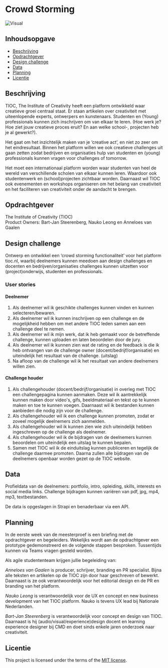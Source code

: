 # Crowd Storming

![Visual]()

## Inhoudsopgave
  * [Beschrijving](#beschrijving)
  * [Opdrachtgever](#opdrachtgever)
  * [Design challenge](#design-challege)
  * [Data](#data)
  * [Planning](#planning)
  * [Licentie](#licentie)

## Beschrijving
TIOC, The Institute of Creativity heeft een platform ontwikkeld waar creatieve groei centraal staat. Er staan artikelen over creativiteit met uiteenlopende experts, ontwerpers en kunstenaars. Studenten en (Young) professionals kunnen zich inschrijven om van elkaar te leren. (Hoe werk je? Hoe ziet jouw creatieve proces eruit? En aan welke school-, projecten heb je al gewerkt?).

Het gaat om het inzichtelijk maken van je ‘creative act’, en niet zo zeer om het eindresultaat. Binnen het platform willen we ook creatieve challenges uit gaan zetten zodat bedrijven en organisaties hulp van studenten en (young) professionals kunnen vragen voor challenges of tomorrow. 

Het moet een internationaal platform worden waar studenten van heel de wereld van verschillende scholen van elkaar kunnen leren. Waardoor ook studentenwerk en (school)projecten zichtbaar worden. Daarnaast wil TIOC ook evenementen en workshops organiseren om het belang van creativiteit en het faciliteren van creativiteit onder de aandacht te brengen.

## Opdrachtgever  

The Institute of Creativity (TIOC)  
Product Owners: Bart-Jan Steerenberg, Nauko Leong en Anneloes van Gaalen

## Design challenge
Ontwerp en ontwikkel een ‘crowd storming functionaliteit’ voor het platform tioc.nl, waarbij deelnemers kunnen meedoen aan design challenges en docenten en bedrijven/organisaties challenges kunnen uitzetten voor (project)onderwijs, studenten en professionals.

### User stories

#### Deelnemer  

1. Als deelnemer wil ik geschikte challenges kunnen vinden en kunnen selecteren/bewaren.  
2. Als deelnemer wil ik kunnen inschrijven op een challenge en de mogelijkheid hebben om met andere TIOC leden samen aan een challenge deel te nemen.  
3. Als deelnemer wil ik mijn werk, dat ik heb gemaakt voor de betreffende challenge, kunnen uploaden en laten beoordelen door de jury.  
4. Als deelnemer wil ik kunnen zien wat de rating en de feedback is die ik heb ontvangen van de challenge owner (docent/bedrijf/organisatie) en uiteindelijk het resultaat van de challenge. (uitslag)  
5. Na afloop van de challenge wil ik het resultaat van andere deelnemers willen zien.

#### Challenge houder  

1. Als challengehouder (docent/bedrijf/organisatie) in overleg met TIOC een challengepagina kunnen aanmaken. Deze wil ik aantrekkelijk kunnen maken door video's, gifs, beeldmateriaal en tekst op te kunnen maken en toe te kunnen voegen. Daarnaast wil ik bestanden kunnen aanbieden die nodig zijn voor de challenge.  
2. Als challengehouder wil ik een challenge kunnen promoten, zodat er zoveel mogelijk deelnemers zich aanmelden.  
3. Als challengehouder wil ik kunnen zien wie zich uiteindelijk hebben ingeschreven op de challenge als deelnemer.  
4. Als challengehouder wil ik de bijdragen van de deelnemers kunnen beoordelen om uiteindelijk een uitslag te kunnen bepalen.  
5. Samen met TIOC wil ik de einduitslag kunnen publiceren en tegelijk de challenge daarmee promoten. Daarna zullen alle bijdragen van de deelnemers openbaar worden gezet op de TIOC website.  

## Data
Profieldata van de deelnemers: portfolio, intro, opleiding, skills, interests en social media links.
Challenge bijdragen kunnen variëren van pdf, jpg, mp4, mp3, textbestanden.

De data  is opgeslagen in Strapi en benaderbaar via een API.

## Planning
In de eerste week van de meesterproef is een briefing met de opdrachtgever en begeleiders. Wekelijks wordt aan de opdrachtgever een prototype gedemonstreerd en de volgende stappen besproken. Tussentijds kunnen via Teams vragen gesteld worden.

Als agile studententeam krijgen jullie begeleiding van:

_*Anneloes van Gaalen*_ is producer, schrijver, branding en PR specialist. Bijna alle teksten en artikelen op de TIOC zijn door haar geschreven of bewerkt. Daarnaast is ze ook verantwoordelijk voor het editorial design en de PR en branding van het platform.

_*Nauko Leong*_ is verantwoordelijk voor de UX en concept en new business development van het TIOC platform. Nauko is tevens UX lead bij Nationale Nederlanden.

_*Bart-Jan Steerenberg*_ is verantwoordelijk voor concept en design van TIOC. Daarnaast is hij (audio/visual/experience)design docent en learning experience designer bij CMD en doet sinds enkele jaren onderzoek naar creativiteit.

## Licentie
This project is licensed under the terms of the [MIT license](./LICENSE).

